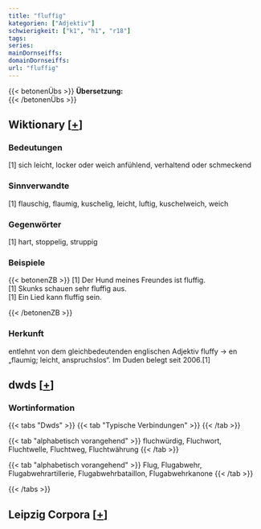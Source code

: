 ```yaml
---
title: "fluffig"
kategorien: ["Adjektiv"]
schwierigkeit: ["k1", "h1", "r18"]
tags:
series:
mainDornseiffs:
domainDornseiffs:
url: "fluffig"
---
```


{{< betonenÜbs >}}
**Übersetzung:**  
{{< /betonenÜbs >}}

## Wiktionary [[+](https://de.wiktionary.org/wiki/fluffig)]

### Bedeutungen
[1] sich leicht, locker oder weich anfühlend, verhaltend oder schmeckend  

### Sinnverwandte
[1] flauschig, flaumig, kuschelig, leicht, luftig, kuschelweich, weich  

### Gegenwörter
[1] hart, stoppelig, struppig  

### Beispiele
{{< betonenZB >}}
[1] Der Hund meines Freundes ist fluffig.  
[1] Skunks schauen sehr fluffig aus.  
[1] Ein Lied kann fluffig sein.  

{{< /betonenZB >}}
### Herkunft
entlehnt von dem gleichbedeutenden englischen Adjektiv fluffy → en „flaumig; leicht, anspruchslos“. Im Duden belegt seit 2006.[1]  



## dwds [[+](https://www.dwds.de/wb/fluffig)]

### Wortinformation
{{< tabs "Dwds" >}}
{{< tab "Typische Verbindungen" >}}
{{< /tab >}}

{{< tab "alphabetisch vorangehend" >}}
fluchwürdig, Fluchwort, Fluchtwelle, Fluchtweg, Fluchtwährung
{{< /tab >}}

{{< tab "alphabetisch vorangehend" >}}
Flug, Flugabwehr, Flugabwehrartillerie, Flugabwehrbataillon, Flugabwehrkanone
{{< /tab >}}

{{< /tabs >}}

## Leipzig Corpora [[+](https://corpora.uni-leipzig.de/en/res?word=fluffig&corpusId=deu_newscrawl-public_2018)]

